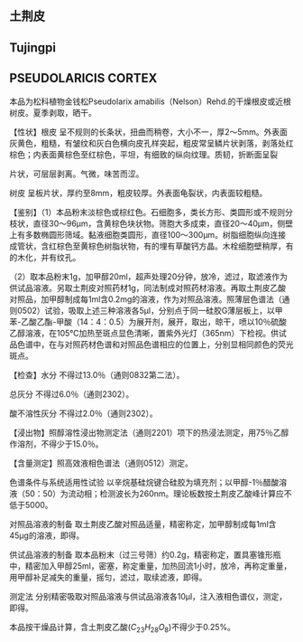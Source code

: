 ## 土荆皮

## Tujingpi

## PSEUDOLARICIS CORTEX

本品为松科植物金钱松Pseudolarix amabilis（Nelson）Rehd.的干燥根皮或近根树皮。夏季剥取，晒干。

【性状】根皮 呈不规则的长条状，扭曲而稍卷，大小不一，厚2～5mm。外表面灰黄色，粗糙，有皱纹和灰白色横向皮孔样突起，粗皮常呈鳞片状剥落，剥落处红棕色；内表面黄棕色至红棕色，平坦，有细致的纵向纹理。质韧，折断面呈裂

片状，可层层剥离。气微，味苦而涩。

树皮 呈板片状，厚约至8mm，粗皮较厚。外表面龟裂状，内表面较粗糙。

【鉴别】（1）本品粉末淡棕色或棕红色。石细胞多，类长方形、类圆形或不规则分枝状，直径30～96μm，含黄棕色块状物。筛胞大多成束，直径20～40μm，侧壁上有多数椭圆形筛域。黏液细胞类圆形，直径100～300μm。树脂细胞纵向连接成管状，含红棕色至黄棕色树脂状物，有的埋有草酸钙方晶。木栓细胞壁稍厚，有的木化，并有纹孔。

（2）取本品粉末1g，加甲醇20ml，超声处理20分钟，放冷，滤过，取滤液作为供试品溶液。另取土荆皮对照药材1g，同法制成对照药材溶液。再取土荆皮乙酸对照品，加甲醇制成每1ml含0.2mg的溶液，作为对照品溶液。照薄层色谱法（通则0502）试验，吸取上述三种溶液各5μl，分别点于同一硅胶G薄层板上，以甲苯-乙酸乙酯-甲酸（14：4：0.5）为展开剂，展开，取出，晾干，喷以10％硫酸乙醇溶液，在105℃加热至斑点显色清晰，置紫外光灯（365nm）下检视。供试品色谱中，在与对照药材色谱和对照品色谱相应的位置上，分别显相同颜色的荧光斑点。

【检查】水分 不得过13.0％（通则0832第二法）。

总灰分 不得过6.0％（通则2302）。

酸不溶性灰分 不得过2.0％（通则2302）。

【浸出物】照醇溶性浸出物测定法（通则2201）项下的热浸法测定，用75％乙醇作溶剂，不得少于15.0％。

【含量测定】照高效液相色谱法（通则0512）测定。

色谱条件与系统适用性试验 以辛烷基硅烷键合硅胶为填充剂；以甲醇-1％醋酸溶液（50：50）为流动相；检测波长为260nm。理论板数按土荆皮乙酸峰计算应不低于5000。

对照品溶液的制备 取土荆皮乙酸对照品适量，精密称定，加甲醇制成每1ml含45μg的溶液，即得。

供试品溶液的制备 取本品粉末（过三号筛）约0.2g，精密称定，置具塞锥形瓶中，精密加入甲醇25ml，密塞，称定重量，加热回流1小时，放冷，再称定重量，用甲醇补足减失的重量，摇匀，滤过，取续滤液，即得。

测定法 分别精密吸取对照品溶液与供试品溶液各10μl，注入液相色谱仪，测定，即得。

本品按干燥品计算，含土荆皮乙酸$( C _ { 2 3 } H _ { 2 8 } O _ { 8 } )$不得少于0.25%。